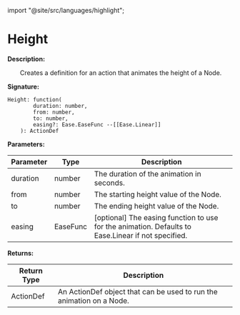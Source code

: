 import "@site/src/languages/highlight";

# Height

**Description:**

&emsp;&emsp;Creates a definition for an action that animates the height of a Node.

**Signature:**
```tl
Height: function(
		duration: number,
		from: number,
		to: number,
		easing?: Ease.EaseFunc --[[Ease.Linear]]
	): ActionDef
```

**Parameters:**

| Parameter | Type | Description |
| --- | --- | --- |
| duration | number | The duration of the animation in seconds. |
| from | number | The starting height value of the Node. |
| to | number | The ending height value of the Node. |
| easing | EaseFunc | [optional] The easing function to use for the animation. Defaults to Ease.Linear if not specified. |

**Returns:**

| Return Type | Description |
| --- | --- |
| ActionDef | An ActionDef object that can be used to run the animation on a Node. |